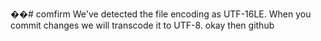 ��# comfirm
 We've detected the file encoding as UTF-16LE. When you commit changes we will transcode it to UTF-8.
okay then github
